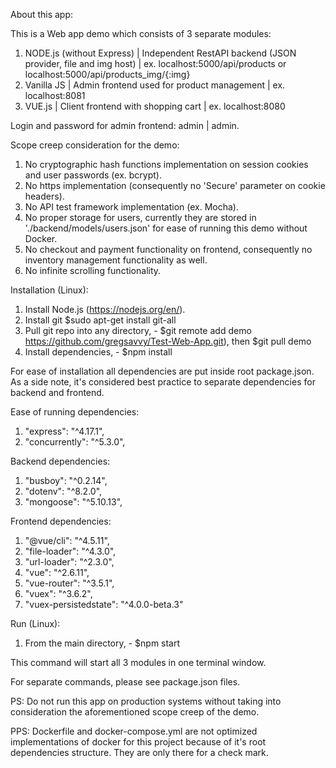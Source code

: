 About this app:

This is a Web app demo which consists of 3 separate modules:

1. NODE.js (without Express) | Independent RestAPI backend (JSON provider, file and img host) | ex. localhost:5000/api/products or localhost:5000/api/products_img/{:img}
2. Vanilla JS | Admin frontend used for product management | ex. localhost:8081
3. VUE.js | Client frontend with shopping cart | ex. localhost:8080

Login and password for admin frontend: admin | admin.

Scope creep consideration for the demo:

1. No cryptographic hash functions implementation on session cookies and user passwords (ex. bcrypt).
2. No https implementation (consequently no 'Secure' parameter on cookie headers).
3. No API test framework implementation (ex. Mocha).
4. No proper storage for users, currently they are stored in './backend/models/users.json' for ease of running this demo without Docker.
5. No checkout and payment functionality on frontend, consequently no inventory management functionality as well.
6. No infinite scrolling functionality.

Installation (Linux):

1. Install Node.js (https://nodejs.org/en/).
2. Install git $sudo apt-get install git-all
3. Pull git repo into any directory, - $git remote add demo https://github.com/gregsavvy/Test-Web-App.git), then $git pull demo
4. Install dependencies, - $npm install

For ease of installation all dependencies are put inside root package.json. As a side note, it's considered best practice to separate dependencies for backend and frontend.

Ease of running dependencies:
1. "express": "^4.17.1",
2. "concurrently": "^5.3.0",

Backend dependencies:
1. "busboy": "^0.2.14",
2. "dotenv": "^8.2.0",
3. "mongoose": "^5.10.13",

Frontend dependencies:
1. "@vue/cli": "^4.5.11",
2. "file-loader": "^4.3.0",
3. "url-loader": "^2.3.0",
4. "vue": "^2.6.11",
5. "vue-router": "^3.5.1",
6. "vuex": "^3.6.2",
7. "vuex-persistedstate": "^4.0.0-beta.3"

Run (Linux):
1. From the main directory, - $npm start

This command will start all 3 modules in one terminal window.

For separate commands, please see package.json files.

PS:
Do not run this app on production systems without taking into consideration the aforementioned scope creep of the demo.

PPS:
Dockerfile and docker-compose.yml are not optimized implementations of docker for this project because of it's root dependencies structure. They are only there for a check mark.
